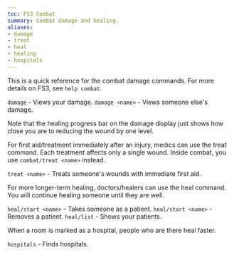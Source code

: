 ```yaml
---
toc: FS3 Combat
summary: Combat damage and healing.
aliases:
- damage
- treat
- heal
- healing
- hospitals
---
```

This is a quick reference for the combat damage commands. For more details on FS3, see `help combat`.
 
`damage` - Views your damage. 
`damage <name>` - Views someone else's damage.

Note that the healing progress bar on the damage display just shows how close you are to reducing the wound by one level. 

For first aid/treatment immediately after an injury, medics can use the treat command.  Each treatment affects only a single wound.  Inside combat, you use `combat/treat <name>` instead.

`treat <name>` - Treats someone's wounds with immediate first aid.

For more longer-term healing, doctors/healers can use the heal command.  You will continue healing someone until they are well.  

`heal/start <name>` - Takes someone as a patient.
`heal/start <name>` - Removes a patient.
`heal/list` - Shows your patients.

When a room is marked as a hospital, people who are there heal faster.

`hospitals` - Finds hospitals.
